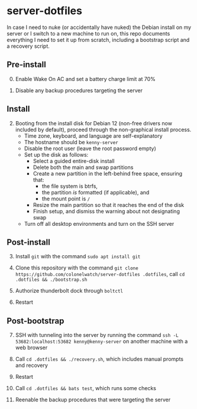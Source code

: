 # server-dotfiles

In case I need to nuke (or accidentally have nuked) the Debian install on my server or I switch to a new machine to run on, this repo documents everything I need to set it up from scratch, including a bootstrap script and a recovery script.

## Pre-install

0. Enable Wake On AC and set a battery charge limit at 70%

1. Disable any backup procedures targeting the server

## Install

2. Booting from the install disk for Debian 12 (non-free drivers now included by default), proceed through the non-graphical install process.
    * Time zone, keyboard, and language are self-explanatory
    * The hostname should be `kenny-server`
    * Disable the root user (leave the root password empty)
    * Set up the disk as follows:
        * Select a guided entire-disk install
        * Delete both the main and swap partitions
        * Create a new partition in the left-behind free space, ensuring that:
            * the file system is btrfs,
            * the partition *is* formatted (if applicable), and
            * the mount point is `/`
        * Resize the main partition so that it reaches the end of the disk
        * Finish setup, and dismiss the warning about not designating swap
    * Turn off all desktop environments and turn on the SSH server

## Post-install

3. Install `git` with the command `sudo apt install git`

4. Clone this repository with the command `git clone https://github.com/colonelwatch/server-dotfiles .dotfiles`, call `cd .dotfiles && ./bootstrap.sh`

5. Authorize thunderbolt dock through `boltctl`

6. Restart

## Post-bootstrap

7. SSH with tunneling into the server by running the command `ssh -L 53682:localhost:53682 kenny@kenny-server` on another machine with a web browser

8. Call `cd .dotfiles && ./recovery.sh`, which includes manual prompts and recovery

9. Restart

10. Call `cd .dotfiles && bats test`, which runs some checks

11. Reenable the backup procedures that were targeting the server
